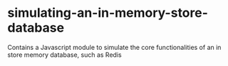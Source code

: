 # simulating-an-in-memory-store-database
Contains a Javascript module to simulate the core functionalities of an in store memory database, such as Redis
